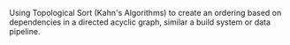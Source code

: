 Using Topological Sort (Kahn's Algorithms) to create an ordering based on dependencies in a directed acyclic graph, similar a build system or data pipeline.
